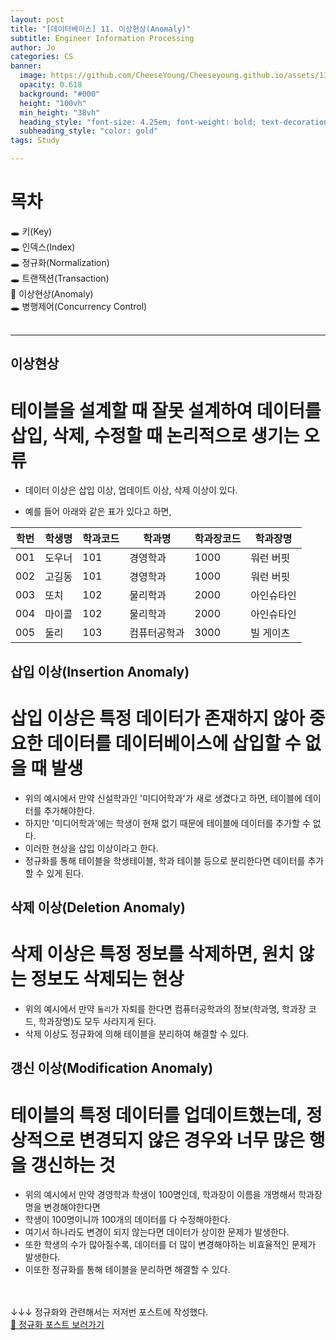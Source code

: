 ```yaml
---
layout: post
title: "[데이터베이스] 11. 이상현상(Anomaly)"
subtitle: Engineer Information Processing
author: Jo
categories: CS
banner:
  image: https://github.com/CheeseYoung/Cheeseyoung.github.io/assets/132384527/876b615e-13cf-4882-9f41-5056ea51d2d5
  opacity: 0.618
  background: "#000"
  height: "100vh"
  min_height: "38vh"
  heading_style: "font-size: 4.25em; font-weight: bold; text-decoration: underline"
  subheading_style: "color: gold"
tags: Study

---
```


# 목차
🕳 키(Key) <br>
🕳 인덱스(Index) <br>
🕳 정규화(Normalization) <br>
🕳 트랜잭션(Transaction) <br>
📌 이상현상(Anomaly) <br>
🕳 병행제어(Concurrency Control) <br>
<br>
<hr>


## 이상현상
# 테이블을 설계할 때 잘못 설계하여 데이터를 삽입, 삭제, 수정할 때 논리적으로 생기는 오류
- 데이터 이상은 삽입 이상, 업데이트 이상, 삭제 이상이 있다.

- 예를 들어 아래와 같은 표가 있다고 하면,

|학번|학생명|학과코드|학과명|학과장코드|학과장명|
|--|--|--|--|--|--|
|001|도우너|101|경영학과|1000|워런 버핏|
|002|고길동|101|경영학과|1000|워런 버핏|
|003|또치|102|물리학과|2000|아인슈타인|
|004|마이콜|102|물리학과|2000|아인슈타인|
|005|둘리|103|컴퓨터공학과|3000|빌 게이츠|

## 삽입 이상(Insertion Anomaly)
# 삽입 이상은 특정 데이터가 존재하지 않아 중요한 데이터를 데이터베이스에 삽입할 수 없을 때 발생
- 위의 예시에서 만약 신설학과인 '미디어학과'가 새로 생겼다고 하면, 테이블에 데이터를 추가해야한다.
- 하지만 '미디어학과'에는 학생이 현재 없기 때문에 테이블에 데이터를 추가할 수 없다.
- 이러한 현상을 삽입 이상이라고 한다.
- 정규화를 통해 테이블을 학생테이블, 학과 테이블 등으로 분리한다면 데이터를 추가할 수 있게 된다.

## 삭제 이상(Deletion Anomaly)
# 삭제 이상은 특정 정보를 삭제하면, 원치 않는 정보도 삭제되는 현상
- 위의 예시에서 만약 ``둘리``가 자퇴를 한다면 컴퓨터공학과의 정보(학과명, 학과장 코드, 학과장명)도 모두 사라지게 된다.
- 삭제 이상도 정규화에 의해 테이블을 분리하여 해결할 수 있다.

## 갱신 이상(Modification Anomaly)
# 테이블의 특정 데이터를 업데이트했는데, 정상적으로 변경되지 않은 경우와 너무 많은 행을 갱신하는 것
- 위의 예시에서 만약 경영학과 학생이 100명인데, 학과장이 이름을 개명해서 학과장명을 변경해야한다면
- 학생이 100명이니까 100개의 데이터를 다 수정해야한다.
- 여기서 하나라도 변경이 되지 않는다면 데이터가 상이한 문제가 발생한다.
- 또한 학생의 수가 많아질수록, 데이터를 더 많이 변경해야하는 비효율적인 문제가 발생한다.
- 이또한 정규화를 통해 테이블을 분리하면 해결할 수 있다.

<br><br>
↓↓↓ 정규화와 관련해서는 저저번 포스트에 작성했다. <br>
<a href="https://cheeseyoung.github.io/cs/2024/03/19/as81.html">🎁 정규화 포스트 보러가기</a>



















